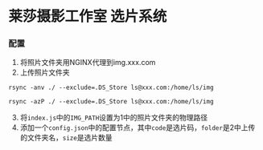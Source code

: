 # 莱莎摄影工作室 选片系统

### 配置
1. 将照片文件夹用NGINX代理到img.xxx.com
2. 上传照片文件夹
```
rsync -anv ./ --exclude=.DS_Store ls@xxx.com:/home/ls/img

rsync -azP ./ --exclude=.DS_Store ls@xxx.com:/home/ls/img
```
3. 将`index.js`中的`IMG_PATH`设置为1中的照片文件夹的物理路径
4. 添加一个`config.json`中的配置节点，其中`code`是选片码，`folder`是2中上传的文件夹名，`size`是选片数量

